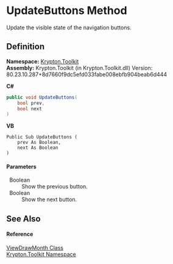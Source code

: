 # UpdateButtons Method


Update the visible state of the navigation buttons.



## Definition
**Namespace:** <a href="79d2eac2-21f4-54ff-7552-b20c33c30600.md">Krypton.Toolkit</a>  
**Assembly:** Krypton.Toolkit (in Krypton.Toolkit.dll) Version: 80.23.10.287+8d7660f9dc5efd033fabe008ebfb904beab6d444

**C#**
``` C#
public void UpdateButtons(
	bool prev,
	bool next
)
```
**VB**
``` VB
Public Sub UpdateButtons ( 
	prev As Boolean,
	next As Boolean
)
```



#### Parameters
<dl><dt>  Boolean</dt><dd>Show the previous button.</dd><dt>  Boolean</dt><dd>Show the next button.</dd></dl>

## See Also


#### Reference
<a href="679f909b-b422-6b62-fcc0-34e9c0b1157a.md">ViewDrawMonth Class</a>  
<a href="79d2eac2-21f4-54ff-7552-b20c33c30600.md">Krypton.Toolkit Namespace</a>  
